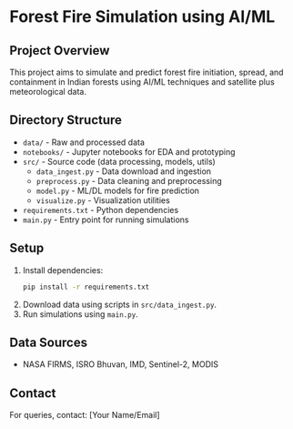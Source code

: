 # Forest Fire Simulation using AI/ML

## Project Overview
This project aims to simulate and predict forest fire initiation, spread, and containment in Indian forests using AI/ML techniques and satellite plus meteorological data.

## Directory Structure

- `data/` - Raw and processed data
- `notebooks/` - Jupyter notebooks for EDA and prototyping
- `src/` - Source code (data processing, models, utils)
    - `data_ingest.py` - Data download and ingestion
    - `preprocess.py` - Data cleaning and preprocessing
    - `model.py` - ML/DL models for fire prediction
    - `visualize.py` - Visualization utilities
- `requirements.txt` - Python dependencies
- `main.py` - Entry point for running simulations

## Setup
1. Install dependencies:
   ```bash
   pip install -r requirements.txt
   ```
2. Download data using scripts in `src/data_ingest.py`.
3. Run simulations using `main.py`.

## Data Sources
- NASA FIRMS, ISRO Bhuvan, IMD, Sentinel-2, MODIS

## Contact
For queries, contact: [Your Name/Email] 